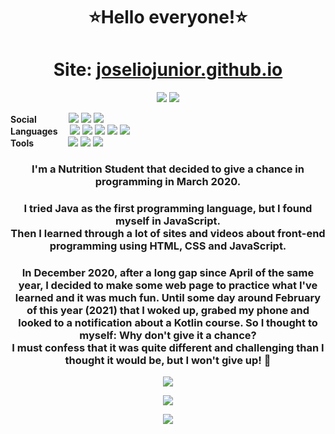 <h1 align="center">
  ⭐Hello everyone!⭐
</h1>
<h1 align="center">
  Site: <a href="http://joseliojunior.github.io">joseliojunior.github.io</a>
</h1>
<p align="center">
  <img src="https://badges.pufler.dev/visits/joseliojunior/joseliojunior">
  <img src="https://badges.pufler.dev/commits/monthly/joseliojunior">
</p>
<p>
  <b>Social</b>&nbsp&nbsp&nbsp&nbsp&nbsp&nbsp&nbsp&nbsp&nbsp&nbsp&nbsp&nbsp
  <img src="https://img.shields.io/badge/-ArtStation-13aef0?style=flat&logo=artstation&logoColor=fff&link=https://www.artstation.com/josliojnior">
  <img src="https://img.shields.io/badge/-GitHub-0d1117?style=flat&logo=Github&logoColor=fff&link=https://github.com/joseliojunior">
  <img src="https://img.shields.io/badge/Josélio%20Júnior%20-0275b3?style=flat&logo=linkedin&link=https://www.linkedin.com/in/josélio-de-souza-cavalcante-júnior-ba66791a3">
  <br>
  <b>Languages</b>&nbsp&nbsp&nbsp&nbsp
  <img src="https://img.shields.io/badge/HTML-e34f26?style=flat&logo=html5&logoColor=fff">
  <img src="https://img.shields.io/badge/CSS-1573b6?style=flat&logo=css3&logoColor=fff">
  <img src="https://img.shields.io/badge/JavaScript-f7ad00?style=flat&logo=javascript&logoColor=fff">
  <img src="https://img.shields.io/badge/JSON-000000?style=flat&logo=json&logoColor=fff">
  <img src="https://img.shields.io/badge/Kotlin-4c8bf7?style=flat&logo=kotlin&logoColor=fff">
  <br>
  <b>Tools</b>&nbsp&nbsp&nbsp&nbsp&nbsp&nbsp&nbsp&nbsp&nbsp&nbsp&nbsp&nbsp&nbsp
  <img src="https://img.shields.io/badge/Visual_Studio_Code-007acc?style=flat&logo=visual-studio-code&logoColor=fff">
  <img src="https://img.shields.io/badge/Intellij_IDEA-000000?style=flat&logo=intellij-idea&logoColor=fff">
  <img src="https://img.shields.io/badge/Android_Studio-3ddc84?style=flat&logo=android-studio&logoColor=fff">
</p>
<h3 align="center">
  <b>I'm a Nutrition Student that decided to give a chance in programming in March 2020.</b>
</h3>
<h3 align="center">
I tried Java as the first programming language, but I found myself in JavaScript.<br>
Then I learned through a lot of sites and videos about front-end programming using HTML, CSS and JavaScript.
</h3>
<h3 align="center">
 In December 2020, after a long gap since April of the same year, I decided to make some web page to practice what I've learned and it was much fun. Until some day around February of this year (2021) that I woked up, grabed my phone and looked to a notification about a Kotlin course. So I thought to myself: Why don't give it a chance?<br>
  I must confess that it was quite different and challenging than I thought it would be, but I won't give up! 🤩
</h3>
<p align="center">
  <img src="https://github-readme-stats.vercel.app/api?username=joseliojunior&show_icons=true&bg_color=0d1117&title_color=66ffcc&icon_color=88ff00&text_color=af4dff&locale=pt-br&hide_border=true&border_radius=10">
</p>
<p align="center">
  <img src="https://github-readme-stats.vercel.app/api/top-langs/?username=joseliojunior&layout=compact&bg_color=0d1117&title_color=66ffcc&text_color=88ff00&locale=pt-br&hide_border=true&border_radius=10&card_width=450">
</p>
<p align="center">
  <img src="charm.png">
</p>
